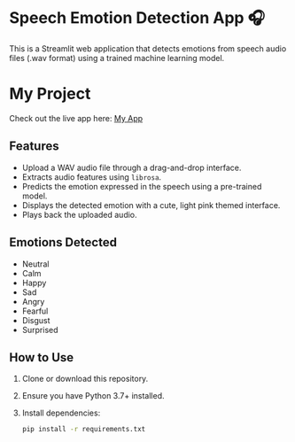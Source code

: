# Speech Emotion Detection App 🎧

This is a Streamlit web application that detects emotions from speech audio files (.wav format) using a trained machine learning model.
# My Project

Check out the live app here: [My App](https://speech-emotion-app-shreyakirei.streamlit.app/)


 ## Features

- Upload a WAV audio file through a drag-and-drop interface.
- Extracts audio features using `librosa`.
- Predicts the emotion expressed in the speech using a pre-trained model.
- Displays the detected emotion with a cute, light pink themed interface.
- Plays back the uploaded audio.

## Emotions Detected

- Neutral
- Calm
- Happy
- Sad
- Angry
- Fearful
- Disgust
- Surprised

## How to Use

1. Clone or download this repository.
2. Ensure you have Python 3.7+ installed.
3. Install dependencies:

   ```bash
   pip install -r requirements.txt
